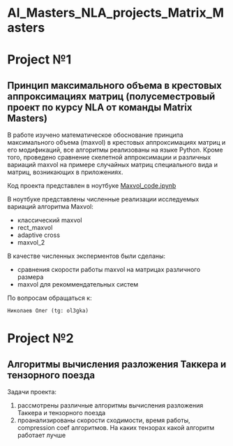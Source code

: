 # AI_Masters_NLA_projects_Matrix_Masters
# Project №1
## Принцип максимального объема в крестовых аппроксимациях матриц (полусеместровый проект по курсу NLA от команды Matrix Masters)

В работе изучено математическое обоснование принципа максимального объема (maxvol) в крестовых аппроксимациях матриц и его модификаций, все алгоритмы реализованы на языке Python. Кроме того, проведено сравнение скелетной аппроксимации и различных вариаций maxvol на примере случайных матриц специального вида и матриц, возникающих в приложениях. 

Код проекта представлен в ноутбуке [Maxvol_code.ipynb](Maxvol_code.ipynb)

В ноутбуке представлены численные реализации исследуемых вариаций алгоритма Maxvol:

- классический maxvol
- rect_maxvol
- adaptive cross
- maxvol_2

В качестве численных эксперментов были сделаны:

- сравнения скорости работы maxvol на матрицах различного размера
- maxvol для рекоммендательных систем

По вопросам обращаться к:

`Николаев Олег (tg: ol3gka)`

# Project №2
## Алгоритмы вычисления разложения Таккера и тензорного поезда

Задачи проекта:
1) рассмотрены различные алгоритмы вычисления разложения Таккера и тензорного поезда
2) проанализированы скорости сходимости, время работы, compression coef алгоритмов. На каких тензорах какой алгоритм работает лучше
